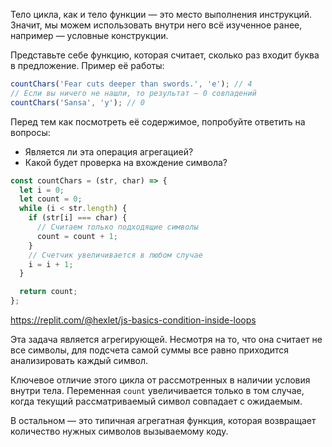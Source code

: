 
Тело цикла, как и тело функции — это место выполнения инструкций. Значит, мы можем использовать внутри него всё изученное ранее, например — условные конструкции.

Представьте себе функцию, которая считает, сколько раз входит буква в предложение. Пример её работы:

```javascript
countChars('Fear cuts deeper than swords.', 'e'); // 4
// Если вы ничего не нашли, то результат — 0 совпадений
countChars('Sansa', 'y'); // 0
```

Перед тем как посмотреть её содержимое, попробуйте ответить на вопросы:

* Является ли эта операция агрегацией?
* Какой будет проверка на вхождение символа?

```javascript
const countChars = (str, char) => {
  let i = 0;
  let count = 0;
  while (i < str.length) {
    if (str[i] === char) {
      // Считаем только подходящие символы
      count = count + 1;
    }
    // Счетчик увеличивается в любом случае
    i = i + 1;
  }

  return count;
};
```

https://replit.com/@hexlet/js-basics-condition-inside-loops

Эта задача является агрегирующей. Несмотря на то, что она считает не все символы, для подсчета самой суммы все равно приходится анализировать каждый символ.

Ключевое отличие этого цикла от рассмотренных в наличии условия внутри тела. Переменная `count` увеличивается только в том случае, когда текущий рассматриваемый символ совпадает с ожидаемым.

В остальном — это типичная агрегатная функция, которая возвращает количество нужных символов вызываемому коду.
